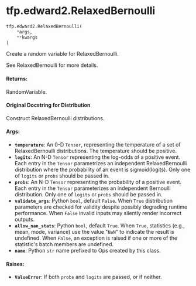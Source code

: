 <div itemscope itemtype="http://developers.google.com/ReferenceObject">
<meta itemprop="name" content="tfp.edward2.RelaxedBernoulli" />
<meta itemprop="path" content="Stable" />
</div>

# tfp.edward2.RelaxedBernoulli

``` python
tfp.edward2.RelaxedBernoulli(
    *args,
    **kwargs
)
```

Create a random variable for RelaxedBernoulli.

See RelaxedBernoulli for more details.

#### Returns:

  RandomVariable.

#### Original Docstring for Distribution

Construct RelaxedBernoulli distributions.


#### Args:

* <b>`temperature`</b>: An 0-D `Tensor`, representing the temperature
    of a set of RelaxedBernoulli distributions. The temperature should be
    positive.
* <b>`logits`</b>: An N-D `Tensor` representing the log-odds
    of a positive event. Each entry in the `Tensor` parametrizes
    an independent RelaxedBernoulli distribution where the probability of an
    event is sigmoid(logits). Only one of `logits` or `probs` should be
    passed in.
* <b>`probs`</b>: An N-D `Tensor` representing the probability of a positive event.
    Each entry in the `Tensor` parameterizes an independent Bernoulli
    distribution. Only one of `logits` or `probs` should be passed in.
* <b>`validate_args`</b>: Python `bool`, default `False`. When `True` distribution
    parameters are checked for validity despite possibly degrading runtime
    performance. When `False` invalid inputs may silently render incorrect
    outputs.
* <b>`allow_nan_stats`</b>: Python `bool`, default `True`. When `True`, statistics
    (e.g., mean, mode, variance) use the value "`NaN`" to indicate the
    result is undefined. When `False`, an exception is raised if one or
    more of the statistic's batch members are undefined.
* <b>`name`</b>: Python `str` name prefixed to Ops created by this class.


#### Raises:

* <b>`ValueError`</b>: If both `probs` and `logits` are passed, or if neither.